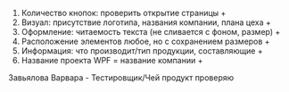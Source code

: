 1. Количество кнопок: проверить открытие страницы                   +
2. Визуал: присутствие логотипа, названия компании, плана цеха      +
3. Оформление: читаемость текста (не сливается с фоном, размер)     +
4. Расположение элементов любое, но с сохранением размеров          +
5. Информация: что производит/тип продукции, составляющие           +
6. Название проекта WPF = название компании                         +

Завьялова Варвара - Тестировщик/Чей продукт проверяю
